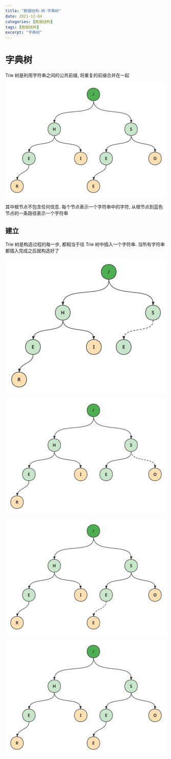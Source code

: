 ```yaml
---
title: "数据结构-树-字典树"
date: 2021-12-04
categories: [数据结构]
tags: [数据结构]
excerpt: "字典树"
---
```


# 字典树

Trie 树是利用字符串之间的公共前缀, 将重复的前缀合并在一起

![](/assets/SelfImgur/2022-4-4-1241.svg)

其中根节点不包含任何信息. 每个节点表示一个字符串中的字符, 从根节点到蓝色节点的一条路径表示一个字符串

## 建立

Trie 树是构造过程的每一步, 都相当于往 Trie 树中插入一个字符串. 当所有字符串都插入完成之后就构造好了

![](/assets/SelfImgur/2022-4-4-1241-3.svg)

![](/assets/SelfImgur/2022-4-4-1241-2.svg)

![](/assets/SelfImgur/2022-4-4-1241-1.svg)

![](/assets/SelfImgur/2022-4-4-1241.svg)